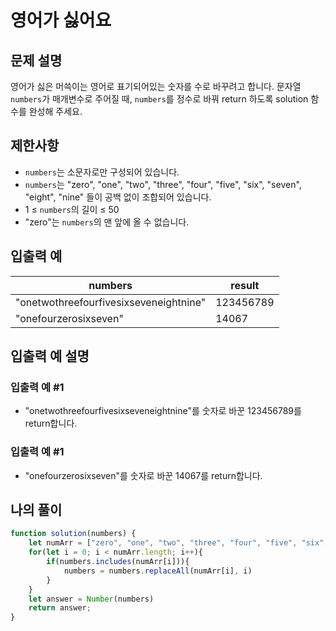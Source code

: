 # 영어가 싫어요

## 문제 설명
영어가 싫은 머쓱이는 영어로 표기되어있는 숫자를 수로 바꾸려고 합니다. 문자열 `numbers`가 매개변수로 주어질 때, `numbers`를 정수로 바꿔 return 하도록 solution 함수를 완성해 주세요.

## 제한사항
- `numbers`는 소문자로만 구성되어 있습니다.
- `numbers`는 "zero", "one", "two", "three", "four", "five", "six", "seven", "eight", "nine" 들이 공백 없이 조합되어 있습니다.
- 1 ≤ `numbers`의 길이 ≤ 50
- "zero"는 `numbers`의 맨 앞에 올 수 없습니다.

## 입출력 예
|numbers|result|
|-----|-----|
|"onetwothreefourfivesixseveneightnine"|123456789|
|"onefourzerosixseven"|14067|

## 입출력 예 설명

### 입출력 예 #1
- "onetwothreefourfivesixseveneightnine"를 숫자로 바꾼 123456789를 return합니다.

### 입출력 예 #1
- "onefourzerosixseven"를 숫자로 바꾼 14067를 return합니다.

## 나의 풀이
```js
function solution(numbers) {
    let numArr = ["zero", "one", "two", "three", "four", "five", "six", "seven", "eight", "nine"]
    for(let i = 0; i < numArr.length; i++){
        if(numbers.includes(numArr[i])){
            numbers = numbers.replaceAll(numArr[i], i)
        }
    }
    let answer = Number(numbers)
    return answer;
}
```
